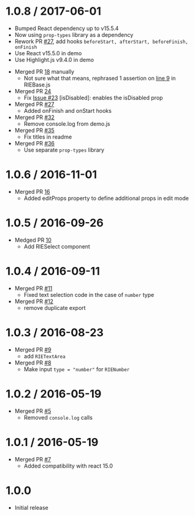 1.0.8 / 2017-06-01
==================

- Bumped React dependency up to v15.5.4
- Now using `prop-types` library as a dependency
- Rework PR [#27](https://github.com/kaivi/riek/pull/27), add hooks `beforeStart, afterStart, beforeFinish, onFinish`
- Use React v15.5.0 in demo
- Use Highlight.js v9.4.0 in demo

* Merged PR [18](https://github.com/kaivi/riek/pull/16) manually
  - Not sure what that means, rephrased 1 assertion on [line 9](https://github.com/kaivi/riek/blob/master/src/RIEBase.js#L10) in RIEBase.js
* Merged PR [24](https://github.com/kaivi/riek/pull/24)
  - Fix [Issue #23](https://github.com/kaivi/riek/issues/23) [isDisabled]: enables the isDisabled prop
* Merged PR [#27](https://github.com/kaivi/riek/pull/27)
  - Added onFinish and onStart hooks
* Merged PR [#32](https://github.com/kaivi/riek/pull/32)
  - Remove console.log from demo.js
* Merged PR [#35](https://github.com/kaivi/riek/pull/35)
  - Fix titles in readme
* Merged PR [#36](https://github.com/kaivi/riek/pull/36)
  - Use separate `prop-types` library

1.0.6 / 2016-11-01
==================

* Merged PR [16](https://github.com/kaivi/riek/pull/16)
  - Added editProps property to define additional props in edit mode

1.0.5 / 2016-09-26
==================

* Medged PR [10](https://github.com/kaivi/riek/pull/10)
  - Add RIESelect component

1.0.4 / 2016-09-11
==================

* Merged PR [#11](https://github.com/kaivi/riek/pull/9)
  - Fixed text selection code in the case of `number` type
* Merged PR [#12](https://github.com/kaivi/riek/pull/12)
  - remove duplicate export

1.0.3 / 2016-08-23
==================

* Merged PR [#9](https://github.com/kaivi/riek/pull/9)
  - add `RIETextArea`
* Merged PR [#8](https://github.com/kaivi/riek/pull/8)
  - Make input `type = "number"` for `RIENumber`

1.0.2 / 2016-05-19
==================

* Merged PR [#5](https://github.com/kaivi/riek/pull/5)
  - Removed `console.log` calls

1.0.1 / 2016-05-19
==================

* Merged PR [#7](https://github.com/kaivi/riek/pull/7)
  - Added compatibility with react 15.0

1.0.0
==================

* Initial release
